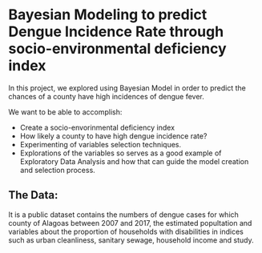 # Bayesian Modeling to predict Dengue Incidence Rate through socio-environmental deficiency index

In this project, we explored using Bayesian Model in order to predict the chances of a county have high incidences of dengue fever.

We want to be able to accomplish:
- Create a  socio-envorinmental deficiency index
- How likely a county to have high dengue incidence rate?
- Experimenting of variables selection techniques.
- Explorations of the variables so serves as a good example of Exploratory Data Analysis and how that can guide the model creation and selection process.

## The Data:

It is a public dataset contains the numbers of dengue cases for which county of Alagoas between 2007 and 2017, the estimated popultation and variables about the proportion of households with disabilities in indices such as urban cleanliness, sanitary sewage, household income and study.
